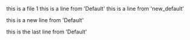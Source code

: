 this is a file 1
this is a line from 'Default'
this is a line from 'new_default'

this is a new line from 'Default'

this is the last line from 'Default'
